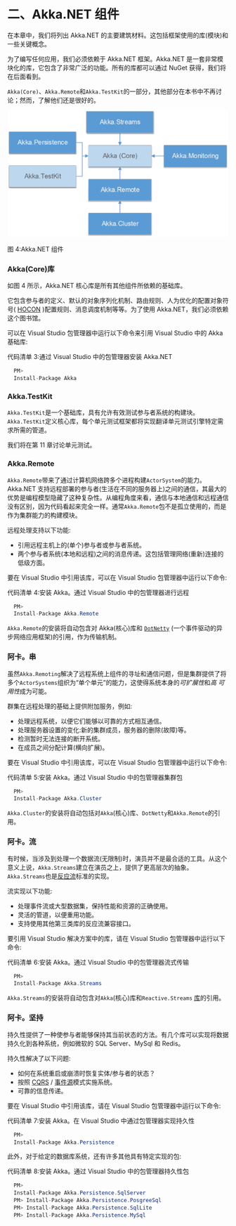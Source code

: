 # 二、Akka.NET 组件

在本章中，我们将列出 Akka.NET 的主要建筑材料。这包括框架使用的库(模块)和一些关键概念。

为了编写任何应用，我们必须依赖于 Akka.NET 框架。Akka.NET 是一套非常模块化的库，它包含了非常广泛的功能。所有的库都可以通过 NuGet 获得，我们将在后面看到。

`Akka(Core)`、`Akka.Remote`和`Akka.TestKit`的一部分，其他部分在本书中不再讨论；然而，了解他们还是很好的。

![](img/image008.png)

图 4:Akka.NET 组件

### Akka(Core)库

如图 4 所示，Akka.NET 核心库是所有其他组件所依赖的基础库。

它包含参与者的定义、默认的对象序列化机制、路由规则、人为优化的配置对象符号( [HOCON](https://en.wikipedia.org/wiki/HOCON) )配置规则、消息调度机制等等。为了使用 Akka.NET，我们必须依赖这个图书馆。

可以在 Visual Studio 包管理器中运行以下命令来引用 Visual Studio 中的 Akka 基础库:

代码清单 3:通过 Visual Studio 中的包管理器安装 Akka.NET

```cs
  PM>
  Install-Package Akka 

```

### Akka.TestKit

`Akka.TestKit`是一个基础库，具有允许有效测试参与者系统的构建块。`Akka.TestKit`定义核心库，每个单元测试框架都将实现翻译单元测试引擎特定需求所需的管道。

我们将在第 11 章讨论单元测试。

### Akka.Remote

`Akka.Remote`带来了通过计算机网络跨多个进程构建`ActorSystem`的能力。Akka.NET 支持远程部署的参与者(生活在不同的服务器上)之间的通信，其最大的优势是编程模型隐藏了这种复杂性。从编程角度来看，通信与本地通信和远程通信没有区别，因为代码看起来完全一样。通常`Akka.Remote`包不是孤立使用的，而是作为集群能力的构建模块。

远程处理支持以下功能:

*   引用远程主机上的(单个)参与者或参与者系统。
*   两个参与者系统(本地和远程)之间的消息传递。这包括管理网络(重新)连接的低级方面。

要在 Visual Studio 中引用该库，可以在 Visual Studio 包管理器中运行以下命令:

代码清单 4:安装 Akka。通过 Visual Studio 中的包管理器进行远程

```cs
  PM>
  Install-Package Akka.Remote

```

`Akka.Remote`的安装将自动包含对 Akka(核心)库和 [`DotNetty`](https://github.com/Azure/DotNetty) (一个事件驱动的异步网络应用框架)的引用，作为传输机制。

### 阿卡。串

虽然`Akka.Remoting`解决了远程系统上组件的寻址和通信问题，但是集群提供了将多个`ActorSystems`组织为“单个单元”的能力，这使得系统本身的*可扩展性*和*高* *可用性*成为可能。

群集在远程处理的基础上提供附加服务，例如:

*   处理远程系统，以便它们能够以可靠的方式相互通信。
*   处理服务器设置的变化:新的集群成员，服务器的删除(故障)等。
*   检测暂时无法连接的断开系统。
*   在成员之间分配计算(横向扩展)。

要在 Visual Studio 中引用该库，可以在 Visual Studio 包管理器中运行以下命令:

代码清单 5:安装 Akka。通过 Visual Studio 中的包管理器集群包

```cs
  PM>
  Install-Package Akka.Cluster

```

`Akka.Cluster`的安装将自动包括对`Akka`(核心)库、`DotNetty`和`Akka.Remote`的引用。

### 阿卡。流

有时候，当涉及到处理一个数据流(无限制)时，演员并不是最合适的工具。从这个意义上说，`Akka.Streams`建立在演员之上，提供了更高层次的抽象。`Akka.Streams`也是[反应流](http://www.reactive-streams.org)标准的实现。

流实现以下功能:

*   处理事件流或大型数据集，保持性能和资源的正确使用。
*   灵活的管道，以便重用功能。
*   支持使用其他第三类库的反应流兼容接口。

要引用 Visual Studio 解决方案中的库，请在 Visual Studio 包管理器中运行以下命令:

代码清单 6:安装 Akka。通过 Visual Studio 中的包管理器流式传输

```cs
  PM>
  Install-Package Akka.Streams

```

`Akka.Streams`的安装将自动包含对`Akka`(核心)库和`Reactive.Streams` [库](https://github.com/reactive-streams/reactive-streams-dotnet)的引用。

### 阿卡。坚持

持久性提供了一种使参与者能够保持其当前状态的方法。有几个库可以实现将数据持久化到各种系统，例如微软的 SQL Server、MySql 和 Redis。

持久性解决了以下问题:

*   如何在系统重启或崩溃时恢复实体/参与者的状态？
*   按照 [CQRS](https://en.wikipedia.org/wiki/Command%E2%80%93query_separation#Command_query_responsibility_segregation) / [事件源](https://martinfowler.com/eaaDev/EventSourcing.html)模式实施系统。
*   可靠的信息传递。

要在 Visual Studio 中引用该库，请在 Visual Studio 包管理器中运行以下命令:

代码清单 7:安装 Akka。在 Visual Studio 中通过包管理器实现持久性

```cs
  PM>
  Install-Package Akka.Persistence

```

此外，对于给定的数据库系统，还有许多其他具有特定实现的包:

代码清单 8:安装 Akka。通过 Visual Studio 中的包管理器持久性包

```cs
  PM>
  Install-Package Akka.Persistence.SqlServer
  PM> Install-Package Akka.Persistence.PosgreeSql
  PM> Install-Package Akka.Persistence.SqlLite
  PM> Install-Package Akka.Persistence.MySql

```
